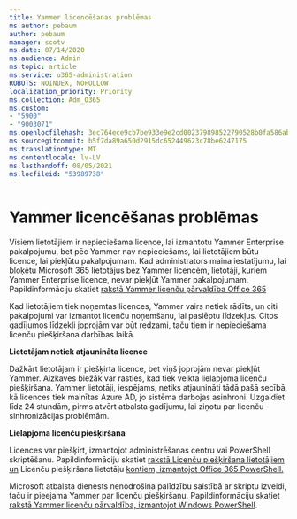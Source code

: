 ```yaml
---
title: Yammer licencēšanas problēmas
ms.author: pebaum
author: pebaum
manager: scotv
ms.date: 07/14/2020
ms.audience: Admin
ms.topic: article
ms.service: o365-administration
ROBOTS: NOINDEX, NOFOLLOW
localization_priority: Priority
ms.collection: Adm_O365
ms.custom:
- "5900"
- "9003071"
ms.openlocfilehash: 3ec764ece9cb7be933e9e2cd002379898522790528b0fa586ab501424b00cd7b
ms.sourcegitcommit: b5f7da89a650d2915dc652449623c78be6247175
ms.translationtype: MT
ms.contentlocale: lv-LV
ms.lasthandoff: 08/05/2021
ms.locfileid: "53989738"
---
```

# <a name="yammer-licensing-issues"></a>Yammer licencēšanas problēmas

Visiem lietotājiem ir nepieciešama licence, lai izmantotu Yammer Enterprise pakalpojumu, bet pēc Yammer nav nepieciešams, lai lietotājiem būtu licence, lai piekļūtu pakalpojumam. Kad administrators maina iestatījumu, lai bloķētu Microsoft 365 lietotājus bez Yammer licencēm, lietotāji, kuriem Yammer Enterprise licence, nevar piekļūt Yammer pakalpojumam. Papildinformāciju skatiet [rakstā Yammer licenču pārvaldība Office 365](https://docs.microsoft.com/yammer/manage-yammer-users/manage-yammer-licenses-in-office-365) 

Kad lietotājiem tiek noņemtas licences, Yammer vairs netiek rādīts, un citi pakalpojumi var izmantot licenču noņemšanu, lai paslēptu līdzekļus. Citos gadījumos līdzekļi joprojām var būt redzami, taču tiem ir nepieciešama licenču piešķiršana darbības laikā.  

**Lietotājam netiek atjaunināta licence**  

Dažkārt lietotājam ir piešķirta licence, bet viņš joprojām nevar piekļūt Yammer. Aizkaves biežāk var rasties, kad tiek veikta lielapjoma licenču piešķiršana. Yammer lietotāji, iespējams, netiks atjaunināti tādā pašā secībā, kā licences tiek mainītas Azure AD, jo sistēma darbojas asinhroni. Uzgaidiet līdz 24 stundām, pirms atvērt atbalsta gadījumu, lai ziņotu par licenču sinhronizācijas problēmām.  

**Lielapjoma licenču piešķiršana**  

Licences var piešķirt, izmantojot administrēšanas centru vai PowerShell skriptēšanu. Papildinformāciju skatiet [rakstā Licenču piešķiršana lietotājiem un](https://docs.microsoft.com/microsoft-365/admin/manage/assign-licenses-to-users) Licenču piešķiršana lietotāju [kontiem, izmantojot Office 365 PowerShell.](https://docs.microsoft.com/office365/enterprise/powershell/assign-licenses-to-user-accounts-with-office-365-powershell) 

Microsoft atbalsta dienests nenodrošina palīdzību saistībā ar skriptu izveidi, taču ir pieejama Yammer par licenču piešķiršanu. Papildinformāciju skatiet [rakstā Yammer licenču pārvaldība, izmantojot Windows PowerShell](https://docs.microsoft.com/yammer/manage-yammer-users/manage-yammer-licenses-in-office-365#manage-yammer-licenses-by-using-windows-powershell).
